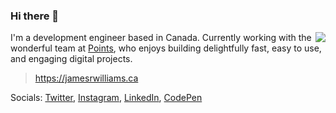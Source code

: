 ### Hi there 👋

<img align="right" src="https://github-readme-stats.vercel.app/api/top-langs/?username=jamesrwilliams" />

I'm a development engineer based in Canada. Currently working with the wonderful team at [Points](https://points.com), who enjoys building delightfully fast, easy to use, and engaging digital projects.

> https://jamesrwilliams.ca

Socials: [Twitter](https://www.twitter.com/James_RWilliams), [Instagram](https://instagram.com/thejamesrwilliams), [LinkedIn](https://uk.linkedin.com/in/thejamesrwilliams), [CodePen](https://codepen.io/jamesrwilliams/)



<!--
**jamesrwilliams/jamesrwilliams** is a ✨ _special_ ✨ repository because its `README.md` (this file) appears on your GitHub profile.

Here are some ideas to get you started:

- 🔭 I’m currently working on ...
- 🌱 I’m currently learning ...
- 👯 I’m looking to collaborate on ...
- 🤔 I’m looking for help with ...
- 💬 Ask me about ...
- 📫 How to reach me: ...
- 😄 Pronouns: ...
- ⚡ Fun fact: ...
-->
